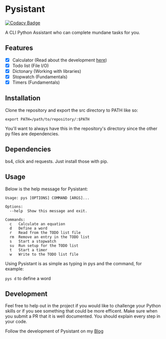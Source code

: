 # Pysistant

[![Codacy Badge](https://api.codacy.com/project/badge/Grade/8274b7d317e04163ba89a9523515e92c)](https://app.codacy.com/gh/Jasper-Hawks/Pysistant?utm_source=github.com&utm_medium=referral&utm_content=Jasper-Hawks/Pysistant&utm_campaign=Badge_Grade_Settings)

A CLI Python Assistant who can complete mundane tasks for you. 

## Features
* [x] Calculator (Read about the development [here](https://jasperhawks.netlify.app/blogposts/pysistant/completion%20of%20the%20calculator))
* [x] Todo list (File I/O) 
* [x] Dictonary (Working with libraries)
* [x] Stopwatch (Fundamentals)
* [x] Timers (Fundamentals)

## Installation
Clone the repository and export the src directory to PATH like so:

```export PATH=/path/to/repository/:$PATH```

You'll want to always have this in the repository's directory since the other py files are dependencies. 

## Dependencies
bs4, click and requests. Just install those with pip.

## Usage
Below is the help message for Pysistant:
```
Usage: pys [OPTIONS] COMMAND [ARGS]...

Options:
  --help  Show this message and exit.

Commands:
  c   Calculate an equation
  d   Define a word
  r   Read from the TODO list file
  rm  Remove an entry in the TODO list
  s   Start a stopwatch
  su  Run setup for the TODO list
  t   Start a timer
  w   Write to the TODO list file
```
Using Pysistant is as simple as typing in pys and the command, for example:

```pys d```
to define a word

## Development
Feel free to help out in the project if you would like to challenge your Python skills or if you see something that could be more efficent. Make sure when you submit a PR that it is well documented. You should explain every step in your code.

Follow the development of Pysistant on my [Blog](https://jasperhawks.netlify.app/blogposts/pysistant/pysistant)
